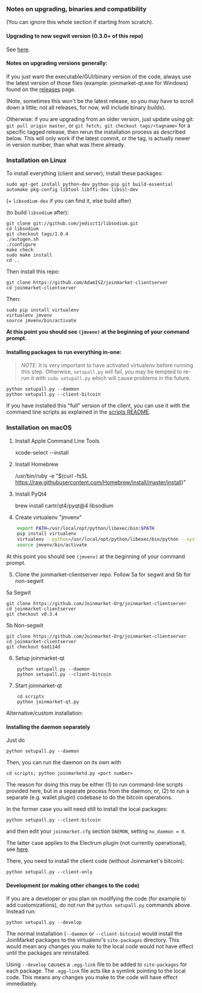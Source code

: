 ### Notes on upgrading, binaries and compatibility

(You can ignore this whole section if starting from scratch).

#### Upgrading to new segwit version (0.3.0+ of this repo)

See [here](SEGWIT-UPGRADE.md).

#### Notes on upgrading versions generally:

If you just want the executable/GUI/binary version of the code, always use
the latest version of those files (example: joinmarket-qt.exe for Windows) found
on the [releases](https://github.com/AdamISZ/joinmarket-clientserver/releases) page.

(Note, sometimes this won't be the latest release, so you may have to scroll down
a little; not all releases, for now, will include binary builds).

Otherwise: if you are upgrading from an older version, just update using git: `git pull origin master`,
or `git fetch; git checkout tags/<tagname>` for a specific tagged release, then rerun the installation
process as described below. This will only work if the latest commit, or the tag,
is actually newer in version number, than what was there already.

### Installation on Linux

To install everything (client and server), install these packages:

    sudo apt-get install python-dev python-pip git build-essential automake pkg-config libtool libffi-dev libssl-dev

(+ `libsodium-dev` if you can find it, else build after)

(to build `libsodium` after):

    git clone git://github.com/jedisct1/libsodium.git
    cd libsodium
    git checkout tags/1.0.4
    ./autogen.sh
    ./configure
    make check
    sudo make install
    cd ..

Then install this repo:

    git clone https://github.com/AdamISZ/joinmarket-clientserver
    cd joinmarket-clientserver

Then:

    sudo pip install virtualenv
    virtualenv jmvenv
    source jmvenv/bin/activate

**At this point you should see `(jmvenv)` at the beginning of your command prompt.**


#### Installing packages to run everything in-one:

> *NOTE*: It is very important to have activated virtualenv before running this step. Otherwise, `setupall.py` will fail, you may be tempted to re-run it with `sudo setupall.py` which will cause problems in the future.

    python setupall.py --daemon
    python setupall.py --client-bitcoin

If you have installed this "full" version of the client, you can use it with the
command line scripts as explained in the [scripts README](https://github.com/AdamISZ/joinmarket-clientserver/tree/master/scripts).

### Installation on macOS

1) Install Apple Command Line Tools

    xcode-select --install

2) Install Homebrew

    /usr/bin/ruby -e "$(curl -fsSL https://raw.githubusercontent.com/Homebrew/install/master/install)"
	
3) Install PyQt4

    brew install cartr/qt4/pyqt@4 libsodium
	
4) Create virtualenv "jmvenv"

```sh
    export PATH=/usr/local/opt/python/libexec/bin:$PATH
    pip install virtualenv
    virtualenv --python=/usr/local/opt/python/libexec/bin/python --system-site-packages jmvenv
    source jmvenv/bin/activate
```

At this point you should see `(jmvenv)` at the beginning of your command prompt.

5) Clone the joinmarket-clientserver repo. Follow 5a for segwit and 5b for non-segwit

 5a Segwit

    git clone https://github.com/Joinmarket-Org/joinmarket-clientserver
    cd joinmarket-clientserver
    git checkout v0.3.4

 5b Non-segwit

    git clone https://github.com/Joinmarket-Org/joinmarket-clientserver
    cd joinmarket-clientserver
    git checkout 6ad114d

6) Setup joinmarket-qt
```
    python setupall.py --daemon
    python setupall.py --client-bitcoin
```
7) Start joinmarket-qt
```
    cd scripts
    python joinmarket-qt.py
```
Alternative/custom installation:

#### Installing the daemon separately

Just do

    python setupall.py --daemon

Then, you can run the daemon on its own with

    cd scripts; python joinmarketd.py <port number>

The reason for doing this may be either (1) to run command-line scripts provided here, but
in a separate process from the daemon; or, (2) to run a separate (e.g. wallet plugin) codebase
to do the bitcoin operations.

In the former case you will need still to install the local packages:
 
    python setupall.py --client-bitcoin

and then edit your `joinmarket.cfg` section `DAEMON`, setting `no_daemon = 0`.

The latter case applies to the Electrum plugin (not currently operational), see [here](https://github.com/AdamISZ/electrum-joinmarket-plugin).

There, you need to install the client code (without Joinmarket's bitcoin):

    python setupall.py --client-only

#### Development (or making other changes to the code)

If you are a developer or you plan on modifying the code (for example to add customizations),
do not run the `python setupall.py` commands above. Instead run:

    python setupall.py --develop

The normal installation (`--daemon` or `--client-bitcoin`) would install the JoinMarket
packages to the virtualenv's `site-packages` directory. This would mean any changes you make to
the local code would not have effect until the packages are reinstalled.

Using `--develop` causes a `.egg-link` file to be added to `site-packages` for each package.
The `.egg-link` file acts like a symlink pointing to the local code. This means any changes you
make to the code will have effect immediately.
